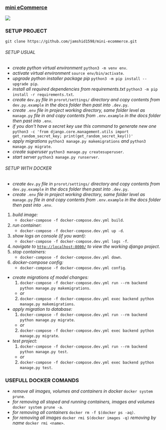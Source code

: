 ### [mini eCommerce]()

![](https://www.creativefabrica.com/wp-content/uploads/2022/06/17/Ecommerce-Logo-Design-Graphics-32523051-1.jpg)


### SETUP PROJECT

`git clone https://github.com/jamshid1598/mini-ecommerce.git`


###### SETUP USUAL

- _create python virtual environment_  `python3 -m venv env`.
- _activate virtual environment_ `source env/bin/activate`.
- _upgrade python installer package pip_ `python3 -m pip install --upgrade pip`.
- _install all required dependencies from requirements.txt_ `python3 -m pip install -r requirements.txt`.
- _create_ `dev.py` _file in_ `prorot/settings/` _directory and copy contents from_ `dev.py.example` _in the docs folder then past into_ `.dev.py`.
- _create_ `.env` _file in project working directory, same folder level as_ `manage.py` _file in and copy contents from_ `.env.example` _in the docs folder then past into_ `.env`.
- _if you don't have a secret key use this command to generate new one_ `python3 -c 'from django.core.management.utils import get_random_secret_key; print(get_random_secret_key())'`
- _apply migrations_ `python3 manage.py makemigrations` _and_ `python3 manage.py migrate`.
- _create superuser_ `python3 manage.py createsuperuser`.
- _start server_ `python3 manage.py runserver`.


###### SETUP WITH DOCKER
- _create_ `dev.py` _file in_ `prorot/settings/` _directory and copy contents from_ `dev.py.example` _in the docs folder then past into_ `.dev.py`.
- _create_ `.env` _file in project working directory, same folder level as_ `manage.py` _file in and copy contents from_ `.env.example` _in the docs folder then past into_ `.env`.

1. _build image:_ 
    - `docker-compose -f docker-compose.dev.yml build`.
2. _run container_:
    - `docker-compose -f docker-compose.dev.yml up -d`.
3. _show logs on console (if you want):_
    - `docker-compose -f docker-compose.dev.yml logs -f`.
4. _navigate to_ [`http://localhost:8000/`](http://localhost:8000/) _to view the working django project_.
5. _stop containers:_
    - `docker-compose -f docker-compose.dev.yml down`.
6. _docker-compose config:_
    - `docker-compose -f docker-compose.dev.yml config`.

- _create migrations of model changes:_
    1. `docker-compose -f docker-compose.dev.yml run --rm backend python manage.py makemigrations`.
    - _or_
    2. `docker-compose -f docker-compose.dev.yml exec backend python manage.py makemigrations`.
- _apply migration to database:_
    1. `docker-compose -f docker-compose.dev.yml run --rm backend python manage.py migrate`.
    - _or_
    2. `docker-compose -f docker-compose.dev.yml exec backend python manage.py migrate`.
- _test project:_
    1. `docker-compose -f docker-compose.dev.yml run --rm backend python manage.py test`.
    - _or_
    2. `docker-compose -f docker-compose.dev.yml exec backend python manage.py test`.


### USEFULL DOCKER COMANDS
- _remove all images, volumes and containers in docker_ `docker system prune`.
- _for removing all stoped and running containers, images and volumes_ `docker system prune -a`.
- _for removing all containers_ `docker rm -f $(docker ps -aq)`.
- _for removing all images_ `docker rmi $(docker images -q)` _removing by name_ `docker rmi <name>`.

